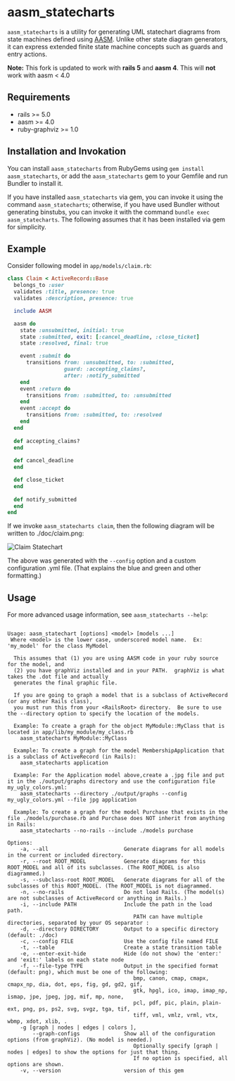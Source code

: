 aasm_statecharts
================

`aasm_statecharts` is a utility for generating UML statechart diagrams from state machines defined using [AASM](https://github.com/aasm/aasm). Unlike other state diagram generators, it can express extended finite state machine concepts such as guards and entry actions.

**Note:**  This fork is updated to work with **rails 5** and **aasm 4**.  This will **not** work with aasm < 4.0

Requirements
------------
- rails >= 5.0
- aasm >= 4.0
- ruby-graphviz >= 1.0


Installation and Invokation
---------------------------

You can install `aasm_statecharts` from RubyGems using `gem install aasm_statecharts`, or add the `aasm_statecharts` gem to your Gemfile and run Bundler to install it.

If you have installed `aasm_statecharts` via gem, you can invoke it using the command `aasm_statecharts`; otherwise, if you have used Bundler without generating binstubs, you can invoke it with the command `bundle exec aasm_statecharts`. The following assumes that it has been installed via gem for simplicity.

Example
-------

Consider following model in `app/models/claim.rb`:
```rb
class Claim < ActiveRecord::Base
  belongs_to :user
  validates :title, presence: true
  validates :description, presence: true

  include AASM

  aasm do
    state :unsubmitted, initial: true
    state :submitted, exit: [:cancel_deadline, :close_ticket]
    state :resolved, final: true

    event :submit do
      transitions from: :unsubmitted, to: :submitted,
                  guard: :accepting_claims?,
                  after: :notify_submitted
    end
    event :return do
      transitions from: :submitted, to: :unsubmitted
    end
    event :accept do
      transitions from: :submitted, to: :resolved
    end
  end
  
  def accepting_claims?
  end
  
  def cancel_deadline
  end

  def close_ticket
  end
  
  def notify_submitted
  end
end
```

If we invoke `aasm_statecharts claim`, then the following diagram will be written to ./doc/claim.png:

![Claim Statechart](claim.png)


The above was generated with the `--config` option and a custom configuration .yml file. (That explains the blue and green and other formatting.)

Usage
-----

For more advanced usage information, see `aasm_statecharts --help`:

```

Usage: aasm_statechart [options] <model> [models ...]
 Where <model> is the lower case, underscored model name.  Ex:  'my_model' for the class MyModel

  This assumes that (1) you are using AASM code in your ruby source for the model, and
  (2) you have graphViz installed and in your PATH.  graphViz is what takes the .dot file and actually
  generates the final graphic file.

  If you are going to graph a model that is a subclass of ActiveRecord (or any other Rails class),
  you must run this from your <RailsRoot> directory.  Be sure to use the --directory option to specify the location of the models.

  Example: To create a graph for the object MyModule::MyClass that is located in app/lib/my_module/my_class.rb
    aasm_statecharts MyModule::MyClass

  Example: To create a graph for the model MembershipApplication that is a subclass of ActiveRecord (in Rails):
    aasm_statecharts application

  Example: For the Application model above,create a .jpg file and put it in the ./output/graphs directory and use the configuration file my_ugly_colors.yml:
    aasm_statecharts --directory ./output/graphs --config my_ugly_colors.yml --file jpg application 

  Example: To create a graph for the model Purchase that exists in the file ./models/purchase.rb and Purchase does NOT inherit from anything in Rails:
    aasm_statecharts --no-rails --include ./models purchase   

Options:
    -a, --all                        Generate diagrams for all models in the current or included directory.
    -r, --root ROOT_MODEL            Generate diagrams for this ROOT_MODEL and all of its subclasses. (The ROOT_MODEL is also diagrammed.)
    -s, --subclass-root ROOT_MODEL   Generate diagrams for all of the subclasses of this ROOT_MODEL. (The ROOT_MODEL is not diagrammed.
    -n, --no-rails                   Do not load Rails. (The model(s) are not subclasses of ActiveRecord or anything in Rails.)
    -i, --include PATH               Include the path in the load path.
                                        PATH can have multiple directories, separated by your OS separator :
    -d, --directory DIRECTORY        Output to a specific directory (default: ./doc)
    -c, --config FILE                Use the config file named FILE
    -t, --table                      Create a state transition table
    -e, --enter-exit-hide            Hide (do not show) the 'enter:' and 'exit:' labels on each state node 
    -f, --file-type TYPE             Output in the specified format (default: png), which must be one of the following: 
                                        bmp, canon, cmap, cmapx, cmapx_np, dia, dot, eps, fig, gd, gd2, gif, 
                                        gtk, hpgl, ico, imap, imap_np, ismap, jpe, jpeg, jpg, mif, mp, none, 
                                        pcl, pdf, pic, plain, plain-ext, png, ps, ps2, svg, svgz, tga, tif, 
                                        tiff, vml, vmlz, vrml, vtx, wbmp, xdot, xlib, .
    -g [graph | nodes | edges | colors ],
        --graph-configs              Show all of the configuration options (from graphViz). (No model is needed.)
                                        Optionally specify [graph | nodes | edges] to show the options for just that thing.
                                        If no option is specified, all options are shown.
    -v, --version                    version of this gem
```
